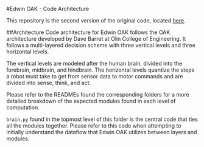 #Edwin OAK - Code Architecture

This repository is the second version of the original code, located [here](https://github.com/olinrobotics/edwin).

##Architecture
Code architecture for Edwin OAK follows the OAK architecture developed by Dave Barret at Olin College of Engineering. It follows a multi-layered decision scheme with three vertical levels and three horizontal levels.

The vertical levels are modeled after the human brain, divided into the forebrain, midbrain, and hindbrain.
The horizontal levels quantize the steps a robot must take to get from sensor data to motor commands and are divided into sense, think, and act.

Please refer to the READMEs found the corresponding folders for a more detailed breakdown of the expected modules found in each level of computation.

`brain.py` found in the topmost level of this folder is the central code that ties all the modules together. Please refer to this code when attempting to initially understand the dataflow that Edwin OAK utilizes between layers and modules.
